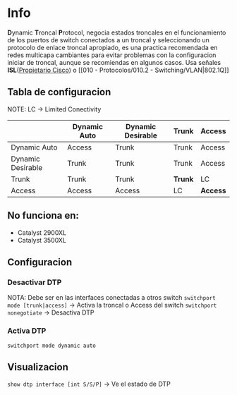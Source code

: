 # Info
**D**ynamic **T**roncal **P**rotocol, negocia estados troncales en el funcionamiento de los puertos de switch conectados a un troncal y seleccionando un protocolo de enlace troncal apropiado, es una practica recomendada en redes multicapa cambiantes para evitar problemas con la configuracion iniciar de troncal, aunque se recomiendas en algunos casos. Usa señales **ISL**([Propietario Cisco](https://www.cisco.com/c/en/us/support/docs/lan-switching/8021q/17056-741-4.html)) o [[010 - Protocolos/010.2 - Switching/VLAN|802.1Q]]

## Tabla de configuracion
NOTE: LC -> Limited Conectivity

|                   | Dynamic Auto | Dynamic Desirable | Trunk     | Access     |
| ----------------- | ------------ | ----------------- | --------- | ---------- |
| Dynamic Auto      | Access       | Trunk             | Trunk     | Access     |
| Dynamic Desirable | Trunk        | Trunk             | Trunk     | Access     |
| Trunk             | Trunk        | Trunk             | **Trunk** | LC         |
| Access            | Access       | Access            | LC        | **Access** |
## No funciona en:
- Catalyst 2900XL
- Catalyst 3500XL

## Configuracion
### Desactivar DTP
NOTA: Debe ser en las interfaces conectadas a otros switch
`switchport mode [trunk|access]` -> Activa la troncal o Access del switch
`switchport nonegotiate` -> Desactiva DTP

### Activa DTP
`switchport mode dynamic auto`

## Visualizacion
`show dtp interface [int S/S/P]` -> Ve el estado de DTP